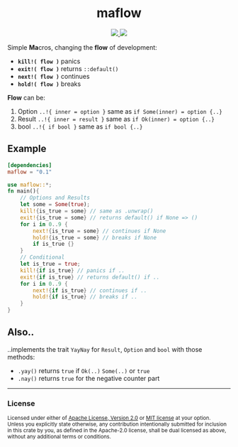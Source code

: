 
<h1 align="center">maflow</h1>

<p align="center">
    <a href="https://github.com/dekirisu/maflow" style="position:relative">
        <img src="https://img.shields.io/badge/github-dekirisu/maflow-ee6677">
    </a>
    <a href="https://crates.io/crates/maflow" style="position:relative">
        <img src="https://img.shields.io/crates/v/maflow">
    </a>
</p>

Simple **Ma**cros, changing the **flow** of development:
- **`kill!( flow )`** panics
- **`exit!( flow )`** returns `::default()`
- **`next!( flow )`** continues
- **`hold!( flow )`** breaks

**Flow** can be:
1. Option `..!{ inner = option }` same as `if Some(inner) = option {..}`
1. Result `..!{ inner = result }` same as `if Ok(inner) = option {..}`
1. bool `..!{ if bool }` same as `if bool {..}`

## Example
```toml
[dependencies]
maflow = "0.1"
```
```rust
use maflow::*;
fn main(){
    // Options and Results
    let some = Some(true);
    kill!{is_true = some} // same as .unwrap()
    exit!{is_true = some} // returns default() if None => ()
    for i in 0..9 {
        next!{is_true = some} // continues if None
        hold!{is_true = some} // breaks if None
        if is_true {}
    }
    // Conditional
    let is_true = true;
    kill!{if is_true} // panics if ..
    exit!{if is_true} // returns default() if ..
    for i in 0..9 {
        next!{if is_true} // continues if ..
        hold!{if is_true} // breaks if ..
    }
}
```
## Also..
..implements the trait `YayNay` for `Result`, `Option` and `bool` with those methods:
- `.yay()` returns `true` if `Ok(..)` `Some(..)` or `true`
- `.nay()` returns `true` for the negative counter part

---
### License
<sup>
Licensed under either of <a href="LICENSE-APACHE">Apache License, Version
2.0</a> or <a href="LICENSE-MIT">MIT license</a> at your option.
</sup>
<br>
<sub>
Unless you explicitly state otherwise, any contribution intentionally submitted
for inclusion in this crate by you, as defined in the Apache-2.0 license, shall
be dual licensed as above, without any additional terms or conditions.
</sub>